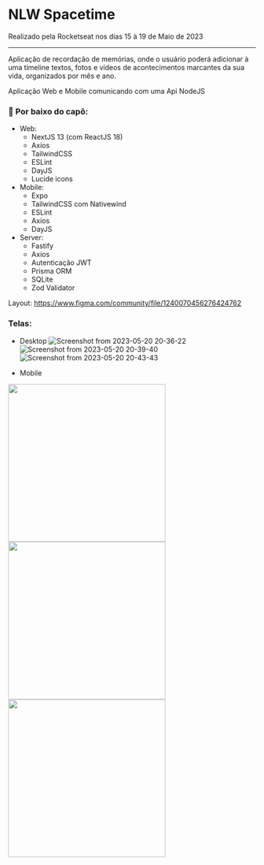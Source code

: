 # NLW Spacetime

Realizado pela Rocketseat nos dias 15 à 19 de Maio de 2023

---
Aplicação de recordação de memórias, onde o usuário poderá adicionar à uma timeline textos, fotos e vídeos de acontecimentos marcantes da sua vida, organizados por mês e ano.

Aplicação Web e Mobile comunicando com uma Api NodeJS

### 🧰 Por baixo do capô:
 - Web:
   - NextJS 13 (com ReactJS 18)
   - Axios
   - TailwindCSS
   - ESLint
   - DayJS
   - Lucide icons
 - Mobile:
   - Expo
   - TailwindCSS com Nativewind
   - ESLint
   - Axios
   - DayJS
 - Server:
   - Fastify
   - Axios
   - Autenticação JWT
   - Prisma ORM
   - SQLite
   - Zod Validator

Layout: https://www.figma.com/community/file/1240070456276424762

### Telas:
 - Desktop
![Screenshot from 2023-05-20 20-36-22](https://github.com/victordev13/nlw-spacetime/assets/45896324/c6facd20-ad90-4fe0-83c5-0b17d5a1d762)
![Screenshot from 2023-05-20 20-39-40](https://github.com/victordev13/nlw-spacetime/assets/45896324/5e7dd64f-3e6e-49f4-b4c3-c4b0e769074e)
![Screenshot from 2023-05-20 20-43-43](https://github.com/victordev13/nlw-spacetime/assets/45896324/35fd1c95-b947-4971-99c1-e30543d73e75)

 - Mobile
  <img src="https://github.com/victordev13/nlw-spacetime/assets/45896324/c465d9b1-7c3c-4443-9df1-64abb5c945e8" width="320" />
  <img src="https://github.com/victordev13/nlw-spacetime/assets/45896324/b031b984-d0ae-4060-94f3-2a97898654aa" width="320" />
  <img src="https://github.com/victordev13/nlw-spacetime/assets/45896324/094cca87-eeec-4627-8a28-31377a050c4f" width="320" />
